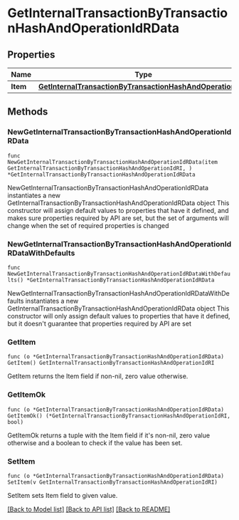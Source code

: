 # GetInternalTransactionByTransactionHashAndOperationIdRData

## Properties

Name | Type | Description | Notes
------------ | ------------- | ------------- | -------------
**Item** | [**GetInternalTransactionByTransactionHashAndOperationIdRI**](GetInternalTransactionByTransactionHashAndOperationIdRI.md) |  | 

## Methods

### NewGetInternalTransactionByTransactionHashAndOperationIdRData

`func NewGetInternalTransactionByTransactionHashAndOperationIdRData(item GetInternalTransactionByTransactionHashAndOperationIdRI, ) *GetInternalTransactionByTransactionHashAndOperationIdRData`

NewGetInternalTransactionByTransactionHashAndOperationIdRData instantiates a new GetInternalTransactionByTransactionHashAndOperationIdRData object
This constructor will assign default values to properties that have it defined,
and makes sure properties required by API are set, but the set of arguments
will change when the set of required properties is changed

### NewGetInternalTransactionByTransactionHashAndOperationIdRDataWithDefaults

`func NewGetInternalTransactionByTransactionHashAndOperationIdRDataWithDefaults() *GetInternalTransactionByTransactionHashAndOperationIdRData`

NewGetInternalTransactionByTransactionHashAndOperationIdRDataWithDefaults instantiates a new GetInternalTransactionByTransactionHashAndOperationIdRData object
This constructor will only assign default values to properties that have it defined,
but it doesn't guarantee that properties required by API are set

### GetItem

`func (o *GetInternalTransactionByTransactionHashAndOperationIdRData) GetItem() GetInternalTransactionByTransactionHashAndOperationIdRI`

GetItem returns the Item field if non-nil, zero value otherwise.

### GetItemOk

`func (o *GetInternalTransactionByTransactionHashAndOperationIdRData) GetItemOk() (*GetInternalTransactionByTransactionHashAndOperationIdRI, bool)`

GetItemOk returns a tuple with the Item field if it's non-nil, zero value otherwise
and a boolean to check if the value has been set.

### SetItem

`func (o *GetInternalTransactionByTransactionHashAndOperationIdRData) SetItem(v GetInternalTransactionByTransactionHashAndOperationIdRI)`

SetItem sets Item field to given value.



[[Back to Model list]](../README.md#documentation-for-models) [[Back to API list]](../README.md#documentation-for-api-endpoints) [[Back to README]](../README.md)


